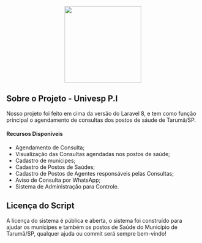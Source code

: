 <p align="center"><img src="https://i.imgur.com/L9I49Ke.png" width="200"></p>

## Sobre o Projeto - Univesp P.I
Nosso projeto foi feito em cima da versão do Laravel 8, e tem como função principal o agendamento de consultas dos postos de sáude de Tarumã/SP.

#### Recursos Disponíveis
- Agendamento de Consulta;
- Visualização das Consultas agendadas nos postos de saúde;
- Cadastro de munícipes;
- Cadastro de Postos de Saúdes;
- Cadastro de Postos de Agentes responsáveis pelas Consultas;
- Aviso de Consulta por WhatsApp;
- Sistema de Administração para Controle.

## Licença do Script
A licença do sistema é pública e aberta, o sistema foi construído para ajudar os munícipes e também os postos de Saúde do Município de Tarumã/SP, qualquer ajuda ou commit será sempre bem-vindo!
